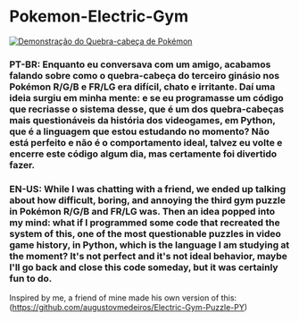 # Pokemon-Electric-Gym

[![Demonstração do Quebra-cabeça de Pokémon](https://img.youtube.com/vi/FuhzqBmH2yk/0.jpg)](https://www.youtube.com/watch?v=FuhzqBmH2yk)

### PT-BR: Enquanto eu conversava com um amigo, acabamos falando sobre como o quebra-cabeça do terceiro ginásio nos Pokémon R/G/B e FR/LG era difícil, chato e irritante. Daí uma ideia surgiu em minha mente: e se eu programasse um código que recriasse o sistema desse, que é um dos quebra-cabeças mais questionáveis da história dos videogames, em Python, que é a linguagem que estou estudando no momento? Não está perfeito e não é o comportamento ideal, talvez eu volte e encerre este código algum dia, mas certamente foi divertido fazer.

### EN-US: While I was chatting with a friend, we ended up talking about how difficult, boring, and annoying the third gym puzzle in Pokémon R/G/B and FR/LG was. Then an idea popped into my mind: what if I programmed some code that recreated the system of this, one of the most questionable puzzles in video game history, in Python, which is the language I am studying at the moment? It's not perfect and it's not ideal behavior, maybe I'll go back and close this code someday, but it was certainly fun to do.

Inspired by me, a friend of mine made his own version of this: (https://github.com/augustovmedeiros/Electric-Gym-Puzzle-PY)
